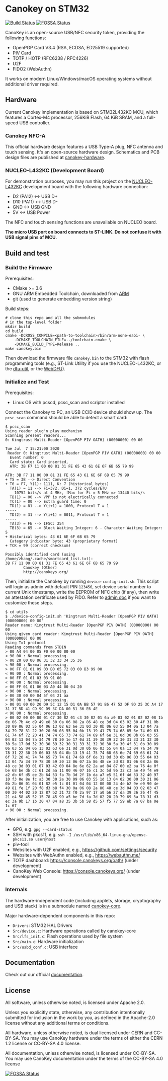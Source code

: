 # Canokey on STM32
[![Build Status](https://travis-ci.com/canokeys/canokey-stm32.svg?branch=master)](https://travis-ci.com/canokeys/canokey-stm32) [![FOSSA Status](https://app.fossa.com/api/projects/git%2Bgithub.com%2Fcanokeys%2Fcanokey-stm32.svg?type=shield)](https://app.fossa.com/projects/git%2Bgithub.com%2Fcanokeys%2Fcanokey-stm32?ref=badge_shield)

CanoKey is an open-source USB/NFC security token, providing the following functions:

- OpenPGP Card V3.4 (RSA, ECDSA, ED25519 supported)
- PIV Card
- TOTP / HOTP (RFC6238 / RFC4226)
- U2F
- FIDO2 (WebAuthn)

It works on modern Linux/Windows/macOS operating systems without additional driver required.

## Hardware

Current Canokey implementation is based on STM32L432KC MCU, which features a Cortex-M4 processor, 256KiB Flash, 64 KiB SRAM, and a full-speed USB controller. 

### Canokey NFC-A

This official hardware design features a USB Type-A plug, NFC antenna and touch sensing. It's an open-source hardware design. Schematics and PCB design files are published at [canokey-hardware](https://github.com/canokeys/canokey-hardware).

### NUCLEO-L432KC (Development Board)
For demonstration purposes, you may run this project on the [NUCLEO-L432KC](https://os.mbed.com/platforms/ST-Nucleo-L432KC/) development board with the following hardware connection:

- D2 (PA12) <-> USB D+
- D10 (PA11) <-> USB D-
- GND <-> USB GND
- 5V <-> USB Power

The NFC and touch sensing functions are unavailable on NUCLEO board.

**The micro USB port on board connects to ST-LINK. Do not confuse it with USB signal pins of MCU.**

## Build and test
### Build the Firmware

Prerequisites:

- CMake >= 3.6
- GNU ARM Embedded Toolchain, downloaded from [ARM](https://developer.arm.com/tools-and-software/open-source-software/developer-tools/gnu-toolchain/gnu-rm/downloads)
- git (used to generate embedding version string)

Build steps:

```shell
# clone this repo and all the submodules
# in the top-level folder
mkdir build
cd build
cmake -DCROSS_COMPILE=<path-to-toolchain>/bin/arm-none-eabi- \
    -DCMAKE_TOOLCHAIN_FILE=../toolchain.cmake \
    -DCMAKE_BUILD_TYPE=Release ..
make canokey.bin
```

Then download the firmware file `canokey.bin` to the STM32 with flash programming tools (e.g., ST-Link Utility if you use the NUCLEO-L432KC, or the [dfu-util](https://github.com/z4yx/dfu-util), or the [WebDFU](https://dfu.canokeys.org)).

### Initialize and Test

Prerequisites:

- Linux OS with pcscd, pcsc_scan and scriptor installed

Connect the Canokey to PC, an USB CCID device should show up. The `pcsc_scan` command should be able to detect a smart card:

```shell
$ pcsc_scan
Using reader plug'n play mechanism
Scanning present readers...
0: Kingtrust Multi-Reader [OpenPGP PIV OATH] (00000000) 00 00
 
Tue Jul  7 15:21:00 2020
 Reader 0: Kingtrust Multi-Reader [OpenPGP PIV OATH] (00000000) 00 00
  Event number: 0
  Card state: Card inserted, 
  ATR: 3B F7 11 00 00 81 31 FE 65 43 61 6E 6F 6B 65 79 99

ATR: 3B F7 11 00 00 81 31 FE 65 43 61 6E 6F 6B 65 79 99
+ TS = 3B --> Direct Convention
+ T0 = F7, Y(1): 1111, K: 7 (historical bytes)
  TA(1) = 11 --> Fi=372, Di=1, 372 cycles/ETU
    10752 bits/s at 4 MHz, fMax for Fi = 5 MHz => 13440 bits/s
  TB(1) = 00 --> VPP is not electrically connected
  TC(1) = 00 --> Extra guard time: 0
  TD(1) = 81 --> Y(i+1) = 1000, Protocol T = 1 
-----
  TD(2) = 31 --> Y(i+1) = 0011, Protocol T = 1 
-----
  TA(3) = FE --> IFSC: 254
  TB(3) = 65 --> Block Waiting Integer: 6 - Character Waiting Integer: 5
+ Historical bytes: 43 61 6E 6F 6B 65 79
  Category indicator byte: 43 (proprietary format)
+ TCK = 99 (correct checksum)

Possibly identified card (using /home/zhang/.cache/smartcard_list.txt):
3B F7 11 00 00 81 31 FE 65 43 61 6E 6F 6B 65 79 99
        Canokey (Other)
        http://canokeys.org/
```

Then, initialize the Canokey by running `device-config-init.sh`. This script will login as admin with default PIN `123456`, set device serial number to current Unix timestamp, write the EEPROM of NFC chip (if any), then write an attestation certificate used by FIDO. Refer to [admin doc](https://doc.canokeys.org/development/protocols/admin/) if you want to customize these steps.

```shell
$ cd utils
$ ./device-config-init.sh 'Kingtrust Multi-Reader [OpenPGP PIV OATH] (00000000) 00 00'
Reader name: Kingtrust Multi-Reader [OpenPGP PIV OATH] (00000000) 00 00
Using given card reader: Kingtrust Multi-Reader [OpenPGP PIV OATH] (00000000) 00 00
Using T=1 protocol
Reading commands from STDIN
> 00 A4 04 00 05 F0 00 00 00 00 
< 90 00 : Normal processing.
> 00 20 00 00 06 31 32 33 34 35 36 
< 90 00 : Normal processing.
> 00 FF 01 01 09 03 B0 05 72 03 00 B3 99 00 
< 90 00 : Normal processing.
> 00 FF 01 01 03 03 91 00 
< 90 00 : Normal processing.
> 00 FF 01 01 06 03 A0 44 00 04 20 
< 90 00 : Normal processing.
> 00 30 00 00 04 5f 04 21 aa 
< 90 00 : Normal processing.
> 00 01 00 00 20 D9 5C 12 15 D1 0A BB 57 91 B6 47 52 DF 9D 25 3C A4 17 31 37 5D 41 CD 9C D9 3C DA 00 51 36 E6 4E 
< 90 00 : Normal processing.
> 00 02 00 00 00 01 C7 30 82 01 c3 30 82 01 6a a0 03 02 01 02 02 08 1b de 06 7b 4c d9 49 e8 30 0a 06 08 2a 86 48 ce 3d 04 03 02 30 4f 31 0b 30 09 06 03 55 04 06 13 02 63 6e 31 0d 30 0b 06 03 55 04 0a 13 04 7a 34 79 78 31 22 30 20 06 03 55 04 0b 13 19 41 75 74 68 65 6e 74 69 63 61 74 6f 72 20 41 74 74 65 73 74 61 74 69 6f 6e 31 0d 30 0b 06 03 55 04 03 13 04 7a 34 79 78 30 1e 17 0d 31 39 30 39 32 30 31 33 31 32 30 30 5a 17 0d 32 30 30 39 32 30 31 33 31 32 30 30 5a 30 4f 31 0b 30 09 06 03 55 04 06 13 02 63 6e 31 0d 30 0b 06 03 55 04 0a 13 04 7a 34 79 78 31 22 30 20 06 03 55 04 0b 13 19 41 75 74 68 65 6e 74 69 63 61 74 6f 72 20 41 74 74 65 73 74 61 74 69 6f 6e 31 0d 30 0b 06 03 55 04 03 13 04 7a 34 79 78 30 59 30 13 06 07 2a 86 48 ce 3d 02 01 06 08 2a 86 48 ce 3d 03 01 07 03 42 00 04 8e 6e 62 2a ad 84 87 00 e2 ba 76 4a 0f be 68 be db cc 61 2d aa 11 00 46 07 16 c1 3c 5d 96 32 c3 ae 49 f4 e9 a2 db 6f d5 ee 2b 64 53 fa 7b 3d 2f 1b da a7 e5 51 6f 4d 53 32 40 97 10 f3 0e 8e fc a3 30 30 2e 30 09 06 03 55 1d 13 04 02 30 00 30 21 06 0b 2b 06 01 04 01 82 e5 1c 01 01 04 04 12 00 00 24 4e b2 9e e0 90 4e 49 81 fe 1f 20 f8 d3 b8 f4 30 0a 06 08 2a 86 48 ce 3d 04 03 02 03 47 00 30 44 02 20 12 87 b2 31 72 f0 2a 97 17 a0 b6 27 da 39 36 26 4f 45 21 e4 58 45 52 15 78 45 99 a5 be 7d fa 7d 02 20 20 79 69 3a 78 31 d3 ec 3a 9b 17 1b 30 47 04 a8 35 3b 5b 58 d5 57 f5 77 59 eb 7a 07 ba 0e 1c 67 
< 90 00 : Normal processing.
```

After initialization, you are free to use Canokey with applications, such as:

- GPG, e.g. `gpg --card-status`
- SSH with pkcs11, e.g. `ssh -I /usr/lib/x86_64-linux-gnu/opensc-pkcs11.so user@host`
- piv-tool
- Websites with U2F enabled, e.g., https://github.com/settings/security
- Websites with WebAuthn enabled, e.g., https://webauthn.me/
- TOTP dashboard: https://console.canokeys.org/oath/ (under development)
- CanoKey Web Console: https://console.canokeys.org/ (under development)

### Internals

The hardware-independent code (including applets, storage, cryptography and USB stack) is in a submodule named [canokey-core](https://github.com/canokeys/canokey-core).

Major hardware-dependent components in this repo:

- `Drivers`: STM32 HAL Drivers
- `Src/device.c`: Hardware operations called by canokey-core
- `Src/lfs_init.c`: Flash operations used by file system
- `Src/main.c`: Hardware initialization
- `Src/usbd_conf.c`: USB interface

## Documentation

Check out our official [documentation](https://doc.canokeys.org).

## License

All software, unless otherwise noted, is licensed under Apache 2.0.

Unless you explicitly state, otherwise, any contribution intentionally submitted for inclusion in the work by you, as defined in the Apache-2.0 license without any additional terms or conditions.

All hardware, unless otherwise noted, is dual licensed under CERN and CC-BY-SA. You may use CanoKey hardware under the terms of either the CERN 1.2 license or CC-BY-SA 4.0 license.

All documentation, unless otherwise noted, is licensed under CC-BY-SA. You may use CanoKey documentation under the terms of the CC-BY-SA 4.0 license

[![FOSSA Status](https://app.fossa.com/api/projects/git%2Bgithub.com%2Fcanokeys%2Fcanokey-stm32.svg?type=large)](https://app.fossa.com/projects/git%2Bgithub.com%2Fcanokeys%2Fcanokey-stm32?ref=badge_large)
